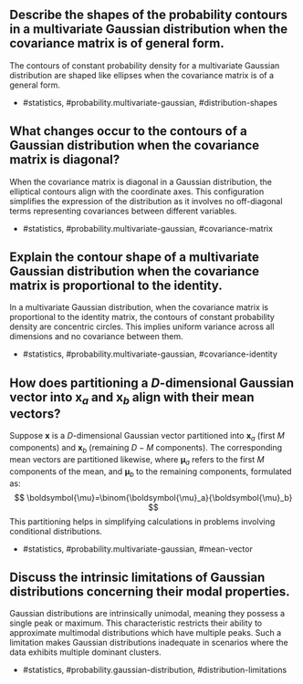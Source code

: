 ## Describe the shapes of the probability contours in a multivariate Gaussian distribution when the covariance matrix is of general form. 
The contours of constant probability density for a multivariate Gaussian distribution are shaped like ellipses when the covariance matrix is of a general form. 
- #statistics, #probability.multivariate-gaussian, #distribution-shapes

## What changes occur to the contours of a Gaussian distribution when the covariance matrix is diagonal?
When the covariance matrix is diagonal in a Gaussian distribution, the elliptical contours align with the coordinate axes. This configuration simplifies the expression of the distribution as it involves no off-diagonal terms representing covariances between different variables.
- #statistics, #probability.multivariate-gaussian, #covariance-matrix

## Explain the contour shape of a multivariate Gaussian distribution when the covariance matrix is proportional to the identity.

In a multivariate Gaussian distribution, when the covariance matrix is proportional to the identity matrix, the contours of constant probability density are concentric circles. This implies uniform variance across all dimensions and no covariance between them.
- #statistics, #probability.multivariate-gaussian, #covariance-identity

## How does partitioning a $D$-dimensional Gaussian vector into $\mathbf{x}_a$ and $\mathbf{x}_b$ align with their mean vectors?

Suppose $\mathbf{x}$ is a $D$-dimensional Gaussian vector partitioned into $\mathbf{x}_a$ (first $M$ components) and $\mathbf{x}_b$ (remaining $D-M$ components). The corresponding mean vectors are partitioned likewise, where $\boldsymbol{\mu}_a$ refers to the first $M$ components of the mean, and $\boldsymbol{\mu}_b$ to the remaining components, formulated as:
$$
\boldsymbol{\mu}=\binom{\boldsymbol{\mu}_a}{\boldsymbol{\mu}_b}
$$
This partitioning helps in simplifying calculations in problems involving conditional distributions.
- #statistics, #probability.multivariate-gaussian, #mean-vector

## Discuss the intrinsic limitations of Gaussian distributions concerning their modal properties.

Gaussian distributions are intrinsically unimodal, meaning they possess a single peak or maximum. This characteristic restricts their ability to approximate multimodal distributions which have multiple peaks. Such a limitation makes Gaussian distributions inadequate in scenarios where the data exhibits multiple dominant clusters.
- #statistics, #probability.gaussian-distribution, #distribution-limitations